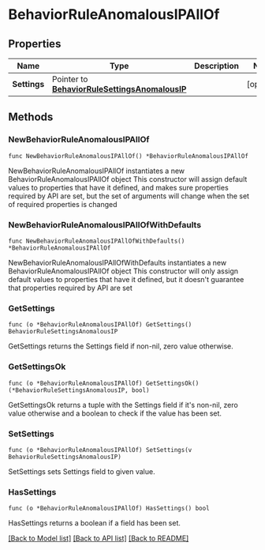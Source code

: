 # BehaviorRuleAnomalousIPAllOf

## Properties

Name | Type | Description | Notes
------------ | ------------- | ------------- | -------------
**Settings** | Pointer to [**BehaviorRuleSettingsAnomalousIP**](BehaviorRuleSettingsAnomalousIP.md) |  | [optional] 

## Methods

### NewBehaviorRuleAnomalousIPAllOf

`func NewBehaviorRuleAnomalousIPAllOf() *BehaviorRuleAnomalousIPAllOf`

NewBehaviorRuleAnomalousIPAllOf instantiates a new BehaviorRuleAnomalousIPAllOf object
This constructor will assign default values to properties that have it defined,
and makes sure properties required by API are set, but the set of arguments
will change when the set of required properties is changed

### NewBehaviorRuleAnomalousIPAllOfWithDefaults

`func NewBehaviorRuleAnomalousIPAllOfWithDefaults() *BehaviorRuleAnomalousIPAllOf`

NewBehaviorRuleAnomalousIPAllOfWithDefaults instantiates a new BehaviorRuleAnomalousIPAllOf object
This constructor will only assign default values to properties that have it defined,
but it doesn't guarantee that properties required by API are set

### GetSettings

`func (o *BehaviorRuleAnomalousIPAllOf) GetSettings() BehaviorRuleSettingsAnomalousIP`

GetSettings returns the Settings field if non-nil, zero value otherwise.

### GetSettingsOk

`func (o *BehaviorRuleAnomalousIPAllOf) GetSettingsOk() (*BehaviorRuleSettingsAnomalousIP, bool)`

GetSettingsOk returns a tuple with the Settings field if it's non-nil, zero value otherwise
and a boolean to check if the value has been set.

### SetSettings

`func (o *BehaviorRuleAnomalousIPAllOf) SetSettings(v BehaviorRuleSettingsAnomalousIP)`

SetSettings sets Settings field to given value.

### HasSettings

`func (o *BehaviorRuleAnomalousIPAllOf) HasSettings() bool`

HasSettings returns a boolean if a field has been set.


[[Back to Model list]](../README.md#documentation-for-models) [[Back to API list]](../README.md#documentation-for-api-endpoints) [[Back to README]](../README.md)


